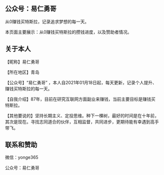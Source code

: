 ## 公众号：易仁勇哥
从0赚钱买特斯拉，记录追求梦想的每一天。

本页面主要展示：从0赚钱买特斯拉的攒钱进度，以及赞助者情况。

## 关于本人
【昵称】易仁勇哥

【所在地区】青岛

【公众号】“易仁勇哥” ，本人自2021年01月18日起，每天更新，记录个人提升、赚钱买特斯拉的每一天。

【自我介绍】87年，目前在研究互联网方面副业来赚钱，当前主要目标是赚钱买特斯拉。

【其他要说的】坚持长期主义、定投思维。种下一棵树，最好的时间是在十年前，其次是现在。寻找志同道合的伙伴，互相监督，共同进步，更期待能有幸遇到高手带飞。



## 联系和赞助

微信：yonge365

公众号：易仁勇哥
